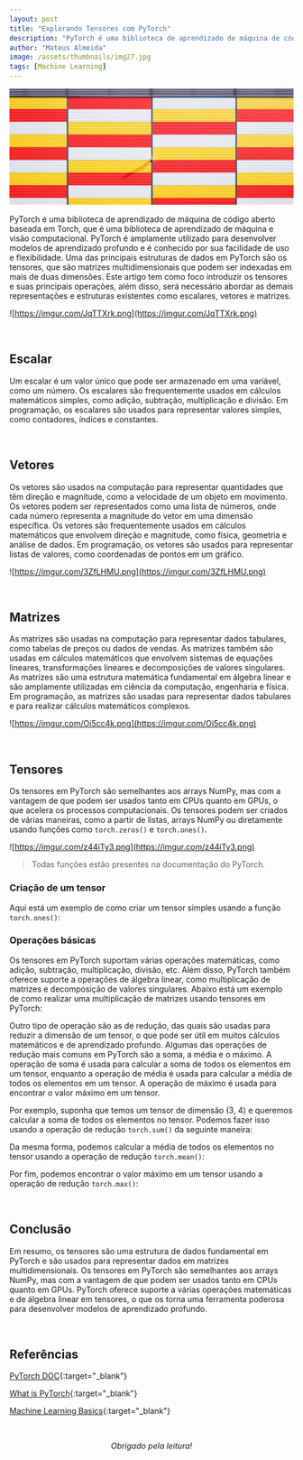 ```yaml
---
layout: post
title: "Explorando Tensores com PyTorch"
description: "PyTorch é uma biblioteca de aprendizado de máquina de código aberto baseada em Torch, que é uma biblioteca de aprendizado de máquina e visão computacional..."
author: "Mateus Almeida"
image: /assets/thumbnails/img27.jpg
tags: [Machine Learning]
---
```


![Birds](/assets/thumbnails/img27.jpg)

PyTorch é uma biblioteca de aprendizado de máquina de código aberto baseada em Torch, que é uma biblioteca de aprendizado de máquina e visão computacional. PyTorch é amplamente utilizado para desenvolver modelos de aprendizado profundo e é conhecido por sua facilidade de uso e flexibilidade. Uma das principais estruturas de dados em PyTorch são os tensores, que são matrizes multidimensionais que podem ser indexadas em mais de duas dimensões. Este artigo tem como foco introduzir os tensores e suas principais operações, além disso, será necessário abordar as demais representações e estruturas existentes como escalares, vetores e matrizes. 

![https://imgur.com/JqTTXrk.png](https://imgur.com/JqTTXrk.png)

<br>

## Escalar

Um escalar é um valor único que pode ser armazenado em uma variável, como um número. Os escalares são frequentemente usados em cálculos matemáticos simples, como adição, subtração, multiplicação e divisão. Em programação, os escalares são usados para representar valores simples, como contadores, índices e constantes.

<br>

## Vetores

Os vetores são usados na computação para representar quantidades que têm direção e magnitude, como a velocidade de um objeto em movimento. Os vetores podem ser representados como uma lista de números, onde cada número representa a magnitude do vetor em uma dimensão específica. Os vetores são frequentemente usados em cálculos matemáticos que envolvem direção e magnitude, como física, geometria e análise de dados. Em programação, os vetores são usados para representar listas de valores, como coordenadas de pontos em um gráfico.

![https://imgur.com/3ZfLHMU.png](https://imgur.com/3ZfLHMU.png)

<br>

## Matrizes

As matrizes são usadas na computação para representar dados tabulares, como tabelas de preços ou dados de vendas. As matrizes também são usadas em cálculos matemáticos que envolvem sistemas de equações lineares, transformações lineares e decomposições de valores singulares. As matrizes são uma estrutura matemática fundamental em álgebra linear e são amplamente utilizadas em ciência da computação, engenharia e física. Em programação, as matrizes são usadas para representar dados tabulares e para realizar cálculos matemáticos complexos.

![https://imgur.com/Oi5cc4k.png](https://imgur.com/Oi5cc4k.png)

<br>

## Tensores

Os tensores em PyTorch são semelhantes aos arrays NumPy, mas com a vantagem de que podem ser usados tanto em CPUs quanto em GPUs, o que acelera os processos computacionais. Os tensores podem ser criados de várias maneiras, como a partir de listas, arrays NumPy ou diretamente usando funções como ```torch.zeros()``` e ```torch.ones()```. 

![https://imgur.com/z44iTy3.png](https://imgur.com/z44iTy3.png)

> Todas funções estão presentes na documentação do PyTorch.

### Criação de um tensor

Aqui está um exemplo de como criar um tensor simples usando a função ```torch.ones()```:

<script src="https://gist.github.com/imsouza/291f88a549806a3a1e72d8298375c958.js"></script>

### Operações básicas

Os tensores em PyTorch suportam várias operações matemáticas, como adição, subtração, multiplicação, divisão, etc. Além disso, PyTorch também oferece suporte a operações de álgebra linear, como multiplicação de matrizes e decomposição de valores singulares. Abaixo está um exemplo de como realizar uma multiplicação de matrizes usando tensores em PyTorch:

<script src="https://gist.github.com/imsouza/59457f778283a2f505ad91da65b96148.js"></script>

Outro tipo de operação são as de redução, das quais são usadas para reduzir a dimensão de um tensor, o que pode ser útil em muitos cálculos matemáticos e de aprendizado profundo. Algumas das operações de redução mais comuns em PyTorch são a soma, a média e o máximo. A operação de soma é usada para calcular a soma de todos os elementos em um tensor, enquanto a operação de média é usada para calcular a média de todos os elementos em um tensor. A operação de máximo é usada para encontrar o valor máximo em um tensor. 

Por exemplo, suponha que temos um tensor de dimensão (3, 4) e queremos calcular a soma de todos os elementos no tensor. Podemos fazer isso usando a operação de redução ```torch.sum()``` da seguinte maneira:

<script src="https://gist.github.com/imsouza/7d0b7f739807d564441645f2ff04a76f.js"></script>

Da mesma forma, podemos calcular a média de todos os elementos no tensor usando a operação de redução ```torch.mean()```:

<script src="https://gist.github.com/imsouza/434e516f5fd82eb2ad7dbeba2a4daa21.js"></script>

Por fim, podemos encontrar o valor máximo em um tensor usando a operação de redução ```torch.max()```:

<script src="https://gist.github.com/imsouza/d3847e1f5bebb94b74cbb7cef3672e9c.js"></script>

<br>

## Conclusão

Em resumo, os tensores são uma estrutura de dados fundamental em PyTorch e são usados para representar dados em matrizes multidimensionais. Os tensores em PyTorch são semelhantes aos arrays NumPy, mas com a vantagem de que podem ser usados tanto em CPUs quanto em GPUs. PyTorch oferece suporte a várias operações matemáticas e de álgebra linear em tensores, o que os torna uma ferramenta poderosa para desenvolver modelos de aprendizado profundo.

<br>

## Referências

[PyTorch DOC](https://pytorch.org/docs/stable/tensors.html){:target="_blank"}

[What is PyTorch](https://developer.oracle.com/pt-BR/learn/technical-articles/what-is-pytorch){:target="_blank"}

[Machine Learning Basics](https://www.linkedin.com/pulse/machine-learning-basics-scalars-vectors-matrices-tensors-prasad/){:target="_blank"}

<br><center><i>Obrigado pela leitura!</i></center>
